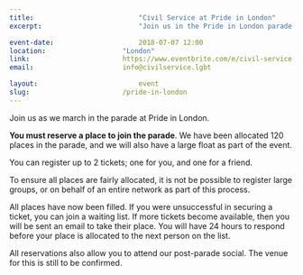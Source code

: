 ```yaml
---
title:  						"Civil Service at Pride in London"
excerpt:	  					"Join us in the Pride in London parade."

event-date:	 					2018-07-07 12:00
location: 					"London"
link: 						https://www.eventbrite.com/e/civil-service-at-pride-in-london-registration-44344963981?aff=cslgbtwebsite
email: 						info@civilservice.lgbt

layout: 						event
slug:						/pride-in-london
---
```


Join us as we march in the parade at Pride in London.

**You must reserve a place to join the parade**. We have been allocated 120 places in the parade, and we will also have a large float as part of the event.

You can register up to 2 tickets; one for you, and one for a friend. 

To ensure all places are fairly allocated, it is not be possible to register large groups, or on behalf of an entire network as part of this process.

All places have now been filled. If you were unsuccessful in securing a ticket, you can join a waiting list. If more tickets become available, then you will be sent an email to take their place. You will have 24 hours to respond before your place is allocated to the next person on the list.

All reservations also allow you to attend our post-parade social. The venue for this is still to be confirmed. 